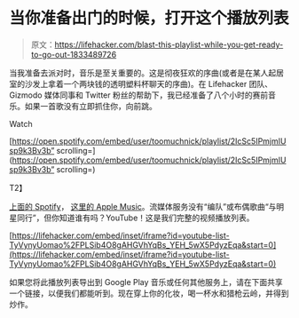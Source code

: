 # 当你准备出门的时候，打开这个播放列表

> 原文：<https://lifehacker.com/blast-this-playlist-while-you-get-ready-to-go-out-1833489726>

当我准备去派对时，音乐是至关重要的。这是彻夜狂欢的序曲(或者是在某人起居室的沙发上拿着一个两块钱的透明塑料杯聊天的序曲)。在 Lifehacker 团队、Gizmodo 媒体同事和 Twitter 粉丝的帮助下，我已经准备了八个小时的赛前音乐。如果一首歌没有立即抓住你，向前跳。

Watch

[https://open.spotify.com/embed/user/toomuchnick/playlist/2IcSc5IPmjmIUsp9k3Bv3b” scrolling=](https://open.spotify.com/embed/user/toomuchnick/playlist/2IcSc5IPmjmIUsp9k3Bv3b” scrolling=)

T2】

[上面的 Spotify](https://open.spotify.com/user/toomuchnick/playlist/2IcSc5IPmjmIUsp9k3Bv3b?si=y7uvQVSvS5y_SvZ5geB2WQ)， [这里的 Apple Music](https://itunes.apple.com/us/playlist/lifehacker-is-going-out-tonight/pl.u-bEP8FmrxVq)。流媒体服务没有“编队”或布偶歌曲“与明星同行”，但你知道谁有吗？YouTube！这是我们完整的视频播放列表。

 [https://lifehacker.com/embed/inset/iframe?id=youtube-list-TyVynyUomao%2FPLSib4O8gAHGVhYqBs_YEH_5wX5PdyzEqa&start=0](https://lifehacker.com/embed/inset/iframe?id=youtube-list-TyVynyUomao%2FPLSib4O8gAHGVhYqBs_YEH_5wX5PdyzEqa&start=0) 

如果您将此播放列表导出到 Google Play 音乐或任何其他服务上，请在下面共享一个链接，以便我们都能听到。现在穿上你的化妆，喝一杯水和猎枪云岭，并得到炒作。